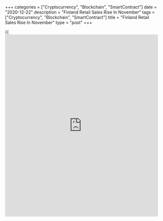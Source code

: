 +++
categories = ["Cryptocurrency", "Blockchain", "SmartContract"]
date = "2020-12-22"
description = "Finland Retail Sales Rise In November"
tags = ["Cryptocurrency", "Blockchain", "SmartContract"]
title = "Finland Retail Sales Rise In November"
type = "post"
+++

{{<iframe id="large-banner" src="https://www.bounty.group/#slide=8.0" width="100%" height="600" scrolling="no" style="border: 0px solid rgb(216, 221, 230); border-radius: 3px;">}}

Finland's retail sales rose in November, flash data from Statistics
Finland showed on Tuesday.

Retail trade turnover rose a working day adjusted 6.6 percent year-on-
year in November.

The retail trade volume, from which the impact of price changes has been
eliminated, grew 5.3 percent annually in November.

In [daily](https://www.fintecher.org/2020/03/03/forex-trading-daily-strategy/) consumer goods trade, turnover increased a working day adjusted
7.3 percent yearly in November, the agency said.

The sales volume of [daily](https://www.fintecher.org/2020/03/03/forex-trading-daily-strategy/) consumer goods gained 5.7 percent from the
corresponding period of the previous year.

For comments and feedback [contact](https://www.playgroundfx.com/contact/): editorial@rtt[news](https://www.letsplayfx.com/blog/forex-news-website/).com

[Economic News][1]

 **What parts of the world are seeing the best (and worst) economic
performances lately? Click[here][2] to check out our [Econ Scorecard][2]
and find out! See up-to-the-moment [ranking](https://www.playgroundfx.com/blog/crypto-exchange-ranking/)s for the best and worst
performers in [GDP][3], [unemployment rate][4], [inflation][5] and much
more.**

   1. www.rtt[news](https://www.letsplayfx.com/blog/forex-news-website/).com/Content/EconomicNews.aspx
   2. www.rtt[news](https://www.letsplayfx.com/blog/forex-news-website/).com/economic-scorecard/world-rank/unemployment-rate/highest-performance.aspx
   3. www.rtt[news](https://www.letsplayfx.com/blog/forex-news-website/).com/economic-scorecard/world-rank/GDP/highest-performance.aspx
   4. www.rtt[news](https://www.letsplayfx.com/blog/forex-news-website/).com/economic-scorecard/world-rank/unemployment-rate/lowest-performance.aspx
   5. www.rtt[news](https://www.letsplayfx.com/blog/forex-news-website/).com/economic-scorecard/world-rank/CPI/highest-performance.aspx